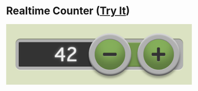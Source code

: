 Realtime Counter ([Try It](https://elm-realtime-counter.firebaseapp.com/))
==========================================================================

![screenshot](screenshot.png)

